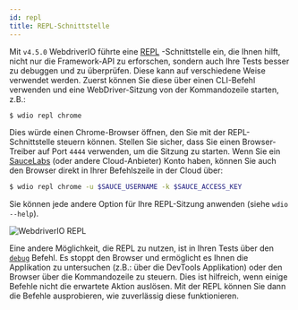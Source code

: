 ```yaml
---
id: repl
title: REPL-Schnittstelle
---
```

Mit `v4.5.0` WebdriverIO führte eine [REPL](https://en.wikipedia.org/wiki/Read%E2%80%93eval%E2%80%93print_loop) -Schnittstelle ein, die Ihnen hilft, nicht nur die Framework-API zu erforschen, sondern auch Ihre Tests besser zu debuggen und zu überprüfen. Diese kann auf verschiedene Weise verwendet werden. Zuerst können Sie diese über einen CLI-Befehl verwenden und eine WebDriver-Sitzung von der Kommandozeile starten, z.B.:

```sh
$ wdio repl chrome
```

Dies würde einen Chrome-Browser öffnen, den Sie mit der REPL-Schnittstelle steuern können. Stellen Sie sicher, dass Sie einen Browser-Treiber auf Port `4444` verwenden, um die Sitzung zu starten. Wenn Sie ein [SauceLabs](https://saucelabs.com) (oder andere Cloud-Anbieter) Konto haben, können Sie auch den Browser direkt in Ihrer Befehlszeile in der Cloud über:

```sh
$ wdio repl chrome -u $SAUCE_USERNAME -k $SAUCE_ACCESS_KEY
```

Sie können jede andere Option für Ihre REPL-Sitzung anwenden (siehe `wdio --help`).

![WebdriverIO REPL](http://webdriver.io/images/repl.gif)

Eine andere Möglichkeit, die REPL zu nutzen, ist in Ihren Tests über den [`debug`](/api/utility/debug.html) Befehl. Es stoppt den Browser und ermöglicht es Ihnen die Applikation zu untersuchen (z.B.: über die DevTools Applikation) oder den Browser über die Kommandozeile zu steuern. Dies ist hilfreich, wenn einige Befehle nicht die erwartete Aktion auslösen. Mit der REPL können Sie dann die Befehle ausprobieren, wie zuverlässig diese funktionieren.